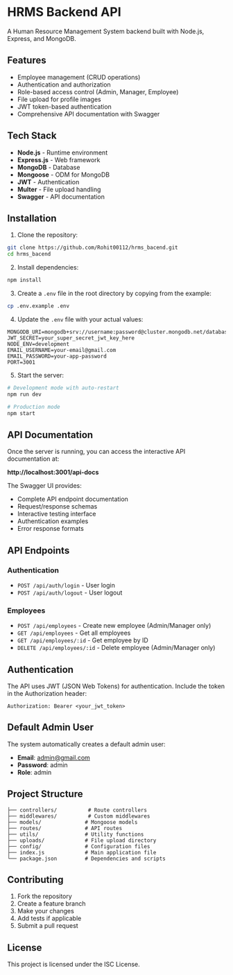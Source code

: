 # HRMS Backend API

A Human Resource Management System backend built with Node.js, Express, and MongoDB.

## Features

- Employee management (CRUD operations)
- Authentication and authorization
- Role-based access control (Admin, Manager, Employee)
- File upload for profile images
- JWT token-based authentication
- Comprehensive API documentation with Swagger

## Tech Stack

- **Node.js** - Runtime environment
- **Express.js** - Web framework
- **MongoDB** - Database
- **Mongoose** - ODM for MongoDB
- **JWT** - Authentication
- **Multer** - File upload handling
- **Swagger** - API documentation

## Installation

1. Clone the repository:
```bash
git clone https://github.com/Rohit00112/hrms_bacend.git
cd hrms_bacend
```

2. Install dependencies:
```bash
npm install
```

3. Create a `.env` file in the root directory by copying from the example:
```bash
cp .env.example .env
```

4. Update the `.env` file with your actual values:
```env
MONGODB_URI=mongodb+srv://username:password@cluster.mongodb.net/database_name
JWT_SECRET=your_super_secret_jwt_key_here
NODE_ENV=development
EMAIL_USERNAME=your-email@gmail.com
EMAIL_PASSWORD=your-app-password
PORT=3001
```

5. Start the server:
```bash
# Development mode with auto-restart
npm run dev

# Production mode
npm start
```

## API Documentation

Once the server is running, you can access the interactive API documentation at:

**http://localhost:3001/api-docs**

The Swagger UI provides:
- Complete API endpoint documentation
- Request/response schemas
- Interactive testing interface
- Authentication examples
- Error response formats

## API Endpoints

### Authentication
- `POST /api/auth/login` - User login
- `POST /api/auth/logout` - User logout

### Employees
- `POST /api/employees` - Create new employee (Admin/Manager only)
- `GET /api/employees` - Get all employees
- `GET /api/employees/:id` - Get employee by ID
- `DELETE /api/employees/:id` - Delete employee (Admin/Manager only)

## Authentication

The API uses JWT (JSON Web Tokens) for authentication. Include the token in the Authorization header:

```
Authorization: Bearer <your_jwt_token>
```

## Default Admin User

The system automatically creates a default admin user:
- **Email**: admin@gmail.com
- **Password**: admin
- **Role**: admin

## Project Structure

```
├── controllers/          # Route controllers
├── middlewares/          # Custom middlewares
├── models/              # Mongoose models
├── routes/              # API routes
├── utils/               # Utility functions
├── uploads/             # File upload directory
├── config/              # Configuration files
├── index.js             # Main application file
└── package.json         # Dependencies and scripts
```

## Contributing

1. Fork the repository
2. Create a feature branch
3. Make your changes
4. Add tests if applicable
5. Submit a pull request

## License

This project is licensed under the ISC License.
